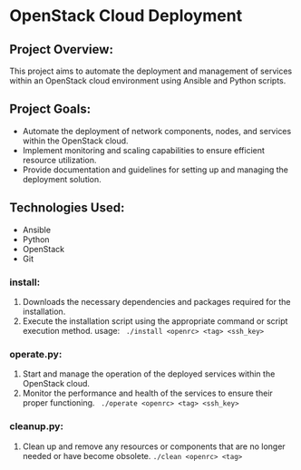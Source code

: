 # OpenStack Cloud Deployment

## Project Overview:
This project aims to automate the deployment and management of services within an OpenStack cloud environment using Ansible and Python scripts.

## Project Goals:
- Automate the deployment of network components, nodes, and services within the OpenStack cloud.
- Implement monitoring and scaling capabilities to ensure efficient resource utilization.
- Provide documentation and guidelines for setting up and managing the deployment solution.

## Technologies Used:
- Ansible
- Python
- OpenStack
- Git

### install:
1. Downloads the necessary dependencies and packages required for the installation.
2. Execute the installation script using the appropriate command or script execution method.
usage:
``` ./install <openrc> <tag> <ssh_key>```
### operate.py:
1. Start and manage the operation of the deployed services within the OpenStack cloud.
2. Monitor the performance and health of the services to ensure their proper functioning.
``` ./operate <openrc> <tag> <ssh_key>```
### cleanup.py:
1. Clean up and remove any resources or components that are no longer needed or have become obsolete.
``` ./clean <openrc> <tag> ```